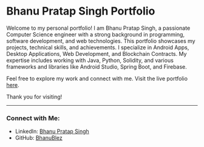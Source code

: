 # Bhanu Pratap Singh Portfolio

Welcome to my personal portfolio! I am Bhanu Pratap Singh, a passionate Computer Science engineer with a strong background in programming, software development, and web technologies. This portfolio showcases my projects, technical skills, and achievements. I specialize in Android Apps, Desktop Applications, Web Development, and Blockchain Contracts. My expertise includes working with Java, Python, Solidity, and various frameworks and libraries like Android Studio, Spring Boot, and Firebase.

Feel free to explore my work and connect with me. Visit the live portfolio [here](https://bhanublez.github.io/Bhanu-Blez-portfolio/).

Thank you for visiting!

---

### Connect with Me:
- LinkedIn: [Bhanu Pratap Singh](https://www.linkedin.com/in/bhanu-pratap-singh-65364b276/)
- GitHub: [BhanuBlez](https://github.com/bhanublez)
